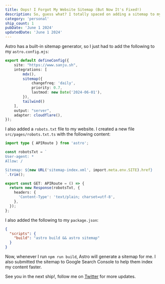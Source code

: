 ```yaml
---
title: Oops! I Forgot My Website Sitemap (But Now It's Fixed!)
description: So, guess what? I totally spaced on adding a sitemap to my website. A sitemap helps search engines find all my awesome content, which is kind of important!  This post will show you how I easily set it up with Astro, so you don't make the same mistake I did.
category: 'personal'
ship_count: 1
pubDate: 'June 1 2024'
updatedDate: 'June 1 2024'
---
```


Astro has a built-in sitemap generator, so I just had to add the following to my `astro.config.mjs`:

```ts
export default defineConfig({
	site: "https://www.sanju.sh",
	integrations: [
        mdx(), 
        sitemap({
            changefreq: 'daily',
            priority: 0.7,
            lastmod: new Date('2024-06-01'),
        }), 
        tailwind()
    ],
	output: "server",
	adapter: cloudflare(),
});
```

I also added a `robots.txt` file to my website. I created a new file `src/pages/robots.txt.ts` with the following content:

```ts
import type { APIRoute } from 'astro';

const robotsTxt = `
User-agent: *
Allow: /

Sitemap: ${new URL('sitemap-index.xml', import.meta.env.SITE).href}
`.trim();

export const GET: APIRoute = () => {
  return new Response(robotsTxt, {
    headers: {
      'Content-Type': 'text/plain; charset=utf-8',
    },
  });
};
```

I also added the following to my `package.json`:

```json
{
  "scripts": {
    "build": "astro build && astro sitemap"
  }
}
```

Now, whenever I run `npm run build`, Astro will generate a sitemap for me. I also submitted the sitemap to Google Search Console to help them index my content faster.

See you in the next ship!, follow me on [Twitter](https://x.com/spikeysanju) for more updates.



